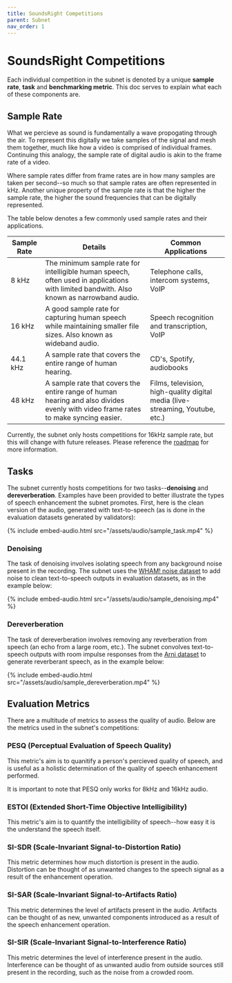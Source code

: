 ```yaml
---
title: SoundsRight Competitions
parent: Subnet
nav_order: 1
---
```

# SoundsRight Competitions

Each individual competition in the subnet is denoted by a unique **sample rate**, **task** and **benchmarking metric**. This doc serves to explain what each of these components are.

## Sample Rate

What we percieve as sound is fundamentally a wave propogating through the air. To represent this digitally we take samples of the signal and mesh them together, much like how a video is comprised of individual frames. Continuing this analogy, the sample rate of digital audio is akin to the frame rate of a video.

Where sample rates differ from frame rates are in how many samples are taken per second--so much so that sample rates are often represented in kHz. Another unique property of the sample rate is that the higher the sample rate, the higher the sound frequencies that can be digitally represented.

The table below denotes a few commonly used sample rates and their applications.

| Sample Rate | Details | Common Applications |
| ----------- | ------- | ------------------- |
| 8 kHz | The minimum sample rate for intelligible human speech, often used in applications with limited bandwith. Also known as narrowband audio. | Telephone calls, intercom systems, VoIP |
| 16 kHz | A good sample rate for capturing human speech while maintaining smaller file sizes. Also known as wideband audio. | Speech recognition and transcription, VoIP |
| 44.1 kHz | A sample rate that covers the entire range of human hearing. | CD's, Spotify, audiobooks |
| 48 kHz | A sample rate that covers the entire range of human hearing and also divides evenly with video frame rates to make syncing easier. | Films, television, high-quality digital media (live-streaming, Youtube, etc.) |

Currently, the subnet only hosts competitions for 16kHz sample rate, but this will change with future releases. Please reference the [roadmap](roadmap.md) for more information.

## Tasks

The subnet currently hosts competitions for two tasks--**denoising** and **dereverberation**. Examples have been provided to better illustrate the types of speech enhancement the subnet promotes. First, here is the clean version of the audio, generated with text-to-speech (as is done in the evaluation datasets generated by validators):

{% include embed-audio.html src="/assets/audio/sample_task.mp4" %}

### Denoising

The task of denoising involves isolating speech from any background noise present in the recording. The subnet uses the [WHAM! noise dataset](http://wham.whisper.ai/) to add noise to clean text-to-speech outputs in evaluation datasets, as in the example below:

{% include embed-audio.html src="/assets/audio/sample_denoising.mp4" %}

### Dereverberation

The task of dereverberation involves removing any reverberation from speech (an echo from a large room, etc.). The subnet convolves text-to-speech outputs with room impulse responses from the [Arni dataset](https://zenodo.org/records/6985104) to generate reverberant speech, as in the example below:

{% include embed-audio.html src="/assets/audio/sample_dereverberation.mp4" %}

## Evaluation Metrics

There are a multitude of metrics to assess the quality of audio. Below are the metrics used in the subnet's competitions:

### PESQ (Perceptual Evaluation of Speech Quality)

This metric's aim is to quanitify a person's percieved quality of speech, and is useful as a holistic determination of the quality of speech enhancement performed.

It is important to note that PESQ only works for 8kHz and 16kHz audio.

### ESTOI (Extended Short-Time Objective Intelligibility)

This metric's aim is to quantify the intelligibility of speech--how easy it is the understand the speech itself.

### SI-SDR (Scale-Invariant Signal-to-Distortion Ratio)

This metric determines how much distortion is present in the audio. Distortion can be thought of as unwanted changes to the speech signal as a result of the enhancement operation.

### SI-SAR (Scale-Invariant Signal-to-Artifacts Ratio)

This metric determines the level of artifacts present in the audio. Artifacts can be thought of as new, unwanted components introduced as a result of the speech enhancement operation.

### SI-SIR (Scale-Invariant Signal-to-Interference Ratio)

This metric determines the level of interference present in the audio. Interference can be thought of as unwanted audio from outside sources still present in the recording, such as the noise from a crowded room.